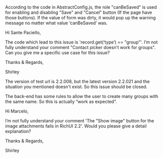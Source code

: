 According to the code in AbstractConfig.js, the role "canBeSaved" is used for enabling and disabling "Save" and "Cancel" button (If the page have those buttons). If the value of form was dirty, it would pop up the warning message no matter what value ‘canBeSaved’ was.

Hi Sante Paciello,

The code which lead to this issue is 'record.get(‘type’) == "group"'. I’m not fully understand your comment "Contact picker doesn’t work for groups". Can you give me a specific use case for this issue?

Thanks & Regards,

Shirley


The version of test url is 2.2.008, but the latest version 2.2.021 and the situation you mentioned doesn't exist. So this issue should be closed.

The back-end has some rules to allow the user to create many groups with the same name. So this is actually “work as expected”.


Hi Marcelo,
 
I’m not fully understand your comment 'The "Show image" button for the image attachments fails in RichUI 2.2'. Would you please give a detail explanation?

Thanks & Regards,

Shirley
